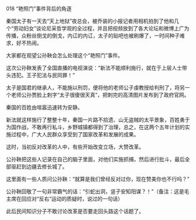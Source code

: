 018 “艳照门”事件背后的角逐




秦国太子有一天去“天上地狱”夜总会，被乔装的小报记者用相机拍到了他和几个“劳动妇女”谈论尼采哲学观的全过程，并且把视频放到了各大论坛和微博上广为传播，众粉丝倒戈的倒戈，内讧的内讧，太子的贴吧也被刷爆了，一时间种子难求，好不热闹。

大家都在观望公孙鞅会怎么处理这个“艳照门”事件。



这次公孙鞅发表了全国直播的电视演说：“新法不能顺利施行，就在于上层人士带头违犯。王子犯法与民同罪！”

太子是国君的继承人，不能施以刑罚，便将他的老师公子虔教授给判刑了，将另一个老师公孙贾脸上刺字“太子很傻很天真”，把刺完的高清图片发布到了政府官网。

秦国的百姓由喧嚣迅速转为安静。



新法就这样施行了整整十年，秦国一片路不拾遗、山无盗贼的太平景象，百姓勇于为国作战，不敢再行私斗，乡野城镇都得到了治理，总之，在这两个五年计划的实施过程中，广大人民群众享受到了国家改革和发展的成果。

这时，当初反对改革的人中，有些开始改变立场，大赞改革。

公孙鞅把这些人记录在自己的脑子里面，对他们实施抓捕，然后进行批斗，最后全部驱赶到边疆去修长城了。

这里面有一些人质问公孙鞅：“就算是我们曾经反对过你，现在赞美你也不行吗？”

公孙鞅回敬了一句非常霸气的话：“引蛇出洞，竖子安知阳谋？！”（备注：这是毛主席在回应对“反右”运动的质疑时，说过的一句话）

此后民间知识分子不敢讨论改革是否要走回头路这个话题了。

